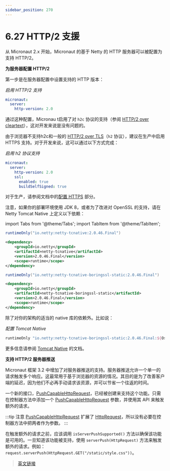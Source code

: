 ```yaml
---
sidebar_position: 270
---
```


# 6.27 HTTP/2 支援

从 Micronaut 2.x 开始，Micronaut 的基于 Netty 的 HTTP 服务器可以被配置为支持 HTTP/2。

**为服务器配置 HTTP/2**

第一步是在服务器配置中设置支持的 HTTP 版本：

*启用 HTTP/2 支持*

```yaml
micronaut:
  server:
    http-version: 2.0
```

通过这种配置，Micronau t启用了对 `h2c` 协议的支持（参阅 [HTTP/2 over cleartext](https://httpwg.org/specs/rfc7540.html#discover-http)），这对开发来说是没有问题的。

由于浏览器不支持h2c和一般的 [HTTP/2 over TLS](https://httpwg.org/specs/rfc7540.html#discover-https)（`h2` 协议），建议在生产中启用 HTTPS 支持。对于开发来说，这可以通过以下方式完成：

*启用 h2 协议支持*

```yaml
micronaut:
  server:
    http-version: 2.0
    ssl:
      enabled: true
      buildSelfSigned: true
```

对于生产，请参阅文档中的[配置 HTTPS](/core/httpserver/serverConfiguration.html#用-HTTPS-保护服务器) 部分。

注意，如果你的部署环境使用 JDK 8，或者为了改进对 OpenSSL 的支持，请在 Netty Tomcat Native 上定义以下依赖：

import Tabs from '@theme/Tabs';
import TabItem from '@theme/TabItem';

<Tabs>
  <TabItem value="Gradle" label="Gradle">

```groovy
runtimeOnly("io.netty:netty-tcnative:2.0.46.Final")
```

  </TabItem>
  <TabItem value="Maven" label="Maven">

```xml
<dependency>
    <groupId>io.netty</groupId>
    <artifactId>netty-tcnative</artifactId>
    <version>2.0.46.Final</version>
    <scope>runtime</scope>
</dependency>
```

  </TabItem>
</Tabs>

<Tabs>
  <TabItem value="Gradle" label="Gradle">

```groovy
runtimeOnly("io.netty:netty-tcnative-boringssl-static:2.0.46.Final")
```

  </TabItem>
  <TabItem value="Maven" label="Maven">

```xml
<dependency>
    <groupId>io.netty</groupId>
    <artifactId>netty-tcnative-boringssl-static</artifactId>
    <version>2.0.46.Final</version>
    <scope>runtime</scope>
</dependency>
```

  </TabItem>
</Tabs>

除了对你的架构的适当的 native 库的依赖外。比如说：

*配置 Tomcat Native*

```groovy
runtimeOnly "io.netty:netty-tcnative-boringssl-static:2.0.46.Final:${Os.isFamily(Os.FAMILY_MAC) ? (Os.isArch("aarch64") ? "osx-aarch_64" : "osx-x86_64") : 'linux-x86_64'}"
```

更多信息请参阅 [Tomcat Native](https://netty.io/wiki/forked-tomcat-native.html) 的文档。

**支持 HTTP/2 服务器推送**

Micronaut 框架 3.2 中增加了对服务器推送的支持。服务器推送允许一个单一的请求触发多个响应。这最常用于基于浏览器的资源的情况。其目的是为了改善客户端的延迟，因为他们不必再手动请求该资源，并可以节省一个往返的时间。

一个新的接口，[PushCapableHttpRequest](https://micronaut-projects.github.io/micronaut-docs-mn3/3.9.4/api/io/micronaut/http/PushCapableHttpRequest.html)，已经被创建来支持这个功能。只需在控制器方法中添加一个 [PushCapableHttpRequest](https://micronaut-projects.github.io/micronaut-docs-mn3/3.9.4/api/io/micronaut/http/PushCapableHttpRequest.html) 参数，并使用其 API 来触发额外的请求。

:::tip 注意
[PushCapableHttpRequest](https://micronaut-projects.github.io/micronaut-docs-mn3/3.9.4/api/io/micronaut/http/PushCapableHttpRequest.html) 扩展了 [HttpRequest](https://micronaut-projects.github.io/micronaut-docs-mn3/3.9.4/api/io/micronaut/http/HttpRequest.html)，所以没有必要在控制器方法中把两者作为参数。
:::

在触发额外的请求之前，应该调用 `isServerPushSupported()` 方法以确保该功能是可用的。一旦知道该功能被支持，使用 `serverPush(HttpRequest)` 方法来触发额外的请求。例如：`request.serverPush(HttpRequest.GET("/static/style.css"))`。

> [英文链接](https://docs.micronaut.io/3.9.4/guide/index.html#http2Server)
